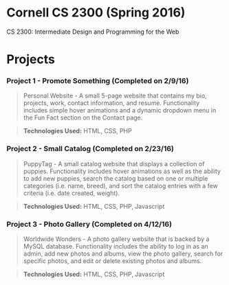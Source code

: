 # Cornell CS 2300 (Spring 2016)

CS 2300: Intermediate Design and Programming for the Web

# Projects
### Project 1 - Promote Something (Completed on 2/9/16)<br>

>Personal Website - A small 5-page website that contains my bio, projects, work, contact information, and resume. Functionality includes simple hover animations and a dynamic dropdown menu in the Fun Fact section on the Contact page.

><b>Technologies Used:</b> HTML, CSS, PHP

### Project 2 - Small Catalog (Completed on 2/23/16)<br>

>PuppyTag - A small catalog website that displays a collection of puppies. Functionality includes hover animations as well as the ability to add new puppies, search the catalog based on one or multiple categories (i.e. name, breed), and sort the catalog entries with a few criteria (i.e. date created, weight).

><b>Technologies Used:</b> HTML, CSS, PHP, Javascript

### Project 3 - Photo Gallery (Completed on 4/12/16)

>Worldwide Wonders - A photo gallery website that is backed by a MySQL database. Functionality includes the ability to log in as an admin, add new photos and albums, view the photo gallery, search for specific photos, and edit or delete existing photos and albums.

><b>Technologies Used:</b> HTML, CSS, PHP, Javascript
